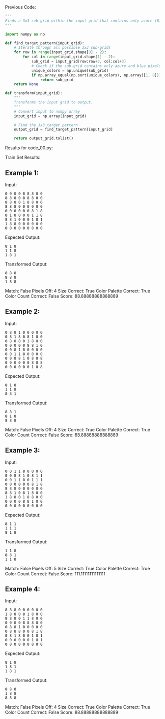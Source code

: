 
Previous Code:
```python
"""
Finds a 3x3 sub-grid within the input grid that contains only azure (8) and blue (1) pixels and returns it as the output grid.
"""

import numpy as np

def find_target_pattern(input_grid):
    # Iterate through all possible 3x3 sub-grids
    for row in range(input_grid.shape[0] - 2):
        for col in range(input_grid.shape[1] - 2):
            sub_grid = input_grid[row:row+3, col:col+3]
            # Check if the sub-grid contains only azure and blue pixels
            unique_colors = np.unique(sub_grid)
            if np.array_equal(np.sort(unique_colors), np.array([1, 8])):
                return sub_grid
    return None

def transform(input_grid):
    """
    Transforms the input grid to output.
    """
    # Convert input to numpy array
    input_grid = np.array(input_grid)

    # Find the 3x3 target pattern
    output_grid = find_target_pattern(input_grid)

    return output_grid.tolist()
```
Results for code_00.py:

Train Set Results:

## Example 1:
Input:
```
0 0 0 0 8 8 8 0 0
8 8 8 0 8 8 8 0 0
8 8 8 0 1 8 8 0 0
8 8 8 0 0 0 0 0 0
0 0 0 0 0 0 8 1 8
8 1 8 0 0 0 1 1 8
8 8 1 0 0 0 1 8 1
1 8 8 0 0 0 0 0 0
0 0 0 0 0 0 0 0 0
```
Expected Output:
```
8 1 8
1 1 8
1 8 1
```
Transformed Output:
```
8 8 8
8 8 8
1 8 8
```
Match: False
Pixels Off: 4
Size Correct: True
Color Palette Correct: True
Color Count Correct: False
Score: 88.88888888888889

## Example 2:
Input:
```
0 8 8 1 0 0 0 0 0
0 8 1 8 0 8 1 8 0
0 8 8 8 0 1 8 8 0
0 0 0 0 0 8 8 1 0
0 0 8 1 8 0 0 0 0
0 0 1 1 8 0 0 0 0
0 0 8 8 1 0 8 8 8
0 0 0 0 0 0 8 8 8
0 0 0 0 0 0 1 8 8
```
Expected Output:
```
8 1 8
1 1 8
8 8 1
```
Transformed Output:
```
8 8 1
8 1 8
8 8 8
```
Match: False
Pixels Off: 4
Size Correct: True
Color Palette Correct: True
Color Count Correct: False
Score: 88.88888888888889

## Example 3:
Input:
```
0 0 1 1 8 0 0 0 0
0 0 8 8 1 0 8 1 1
0 0 1 1 8 0 1 1 1
0 0 0 0 0 0 8 1 8
8 8 8 0 0 0 0 0 0
8 8 1 0 8 1 8 0 0
1 8 8 0 1 8 8 0 0
0 0 0 0 8 8 1 0 0
0 0 0 0 0 0 0 0 0
```
Expected Output:
```
8 1 1
1 1 1
8 1 8
```
Transformed Output:
```
1 1 8
8 8 1
1 1 8
```
Match: False
Pixels Off: 5
Size Correct: True
Color Palette Correct: True
Color Count Correct: False
Score: 111.11111111111111

## Example 4:
Input:
```
8 8 8 0 0 0 0 0 0
1 8 8 0 8 1 8 0 0
8 8 8 0 1 1 8 0 0
0 0 0 0 8 8 8 0 0
0 8 8 1 0 0 0 0 0
0 8 8 8 0 0 8 1 8
0 8 1 8 0 0 1 8 1
0 0 0 0 0 0 1 8 1
0 0 0 0 0 0 0 0 0
```
Expected Output:
```
8 1 8
1 8 1
1 8 1
```
Transformed Output:
```
8 8 8
1 8 8
8 8 8
```
Match: False
Pixels Off: 4
Size Correct: True
Color Palette Correct: True
Color Count Correct: False
Score: 88.88888888888889
